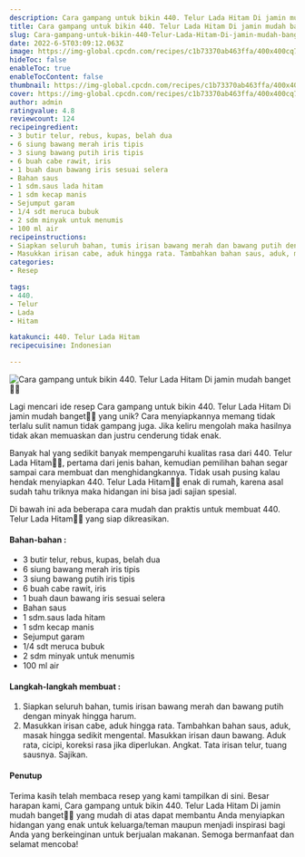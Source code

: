```yaml
---
description: Cara gampang untuk bikin 440. Telur Lada Hitam Di jamin mudah banget"
title: Cara gampang untuk bikin 440. Telur Lada Hitam Di jamin mudah banget
slug: Cara-gampang-untuk-bikin-440-Telur-Lada-Hitam-Di-jamin-mudah-banget
date: 2022-6-5T03:09:12.063Z
image: https://img-global.cpcdn.com/recipes/c1b73370ab463ffa/400x400cq70/photo.jpg
hideToc: false
enableToc: true
enableTocContent: false
thumbnail: https://img-global.cpcdn.com/recipes/c1b73370ab463ffa/400x400cq70/photo.jpg
cover: https://img-global.cpcdn.com/recipes/c1b73370ab463ffa/400x400cq70/photo.jpg
author: admin
ratingvalue: 4.8
reviewcount: 124
recipeingredient:
- 3 butir telur, rebus, kupas, belah dua
- 6 siung bawang merah iris tipis
- 3 siung bawang putih iris tipis
- 6 buah cabe rawit, iris
- 1 buah daun bawang iris sesuai selera
- Bahan saus
- 1 sdm.saus lada hitam
- 1 sdm kecap manis
- Sejumput garam
- 1/4 sdt meruca bubuk
- 2 sdm minyak untuk menumis
- 100 ml air
recipeinstructions:
- Siapkan seluruh bahan, tumis irisan bawang merah dan bawang putih dengan minyak hingga harum.
- Masukkan irisan cabe, aduk hingga rata. Tambahkan bahan saus, aduk, masak hingga sedikit mengental. Masukkan irisan daun bawang. Aduk rata, cicipi, koreksi rasa jika diperlukan. Angkat. Tata irisan telur, tuang sausnya. Sajikan.
categories:
- Resep

tags:
- 440.
- Telur
- Lada
- Hitam

katakunci: 440. Telur Lada Hitam
recipecuisine: Indonesian

---
```


![Cara gampang untuk bikin 440. Telur Lada Hitam Di jamin mudah banget👩‍🍳](https://img-global.cpcdn.com/recipes/c1b73370ab463ffa/400x400cq70/photo.jpg)

Lagi mencari ide resep Cara gampang untuk bikin 440. Telur Lada Hitam Di jamin mudah banget👩‍🍳 yang unik? Cara menyiapkannya memang tidak terlalu sulit namun tidak gampang juga. Jika keliru mengolah maka hasilnya tidak akan memuaskan dan justru cenderung tidak enak.

Banyak hal yang sedikit banyak mempengaruhi kualitas rasa dari 440. Telur Lada Hitam👩‍🍳, pertama dari jenis bahan, kemudian pemilihan bahan segar sampai cara membuat dan menghidangkannya. Tidak usah pusing kalau hendak menyiapkan 440. Telur Lada Hitam👩‍🍳 enak di rumah, karena asal sudah tahu triknya maka hidangan ini bisa jadi sajian spesial.

Di bawah ini ada beberapa cara mudah dan praktis untuk membuat 440. Telur Lada Hitam👩‍🍳 yang siap dikreasikan.

<!--inarticleads1-->

#### Bahan-bahan :

- 3 butir telur, rebus, kupas, belah dua
- 6 siung bawang merah iris tipis
- 3 siung bawang putih iris tipis
- 6 buah cabe rawit, iris
- 1 buah daun bawang iris sesuai selera
- Bahan saus
- 1 sdm.saus lada hitam
- 1 sdm kecap manis
- Sejumput garam
- 1/4 sdt meruca bubuk
- 2 sdm minyak untuk menumis
- 100 ml air

<!--inarticleads2-->

#### Langkah-langkah membuat :

1. Siapkan seluruh bahan, tumis irisan bawang merah dan bawang putih dengan minyak hingga harum.
1. Masukkan irisan cabe, aduk hingga rata. Tambahkan bahan saus, aduk, masak hingga sedikit mengental. Masukkan irisan daun bawang. Aduk rata, cicipi, koreksi rasa jika diperlukan. Angkat. Tata irisan telur, tuang sausnya. Sajikan.

#### Penutup

Terima kasih telah membaca resep yang kami tampilkan di sini. Besar harapan kami, Cara gampang untuk bikin 440. Telur Lada Hitam Di jamin mudah banget👩‍🍳 yang mudah di atas dapat membantu Anda menyiapkan hidangan yang enak untuk keluarga/teman maupun menjadi inspirasi bagi Anda yang berkeinginan untuk berjualan makanan. Semoga bermanfaat dan selamat mencoba!